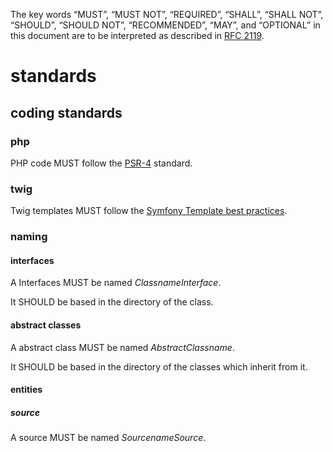 The key words “MUST”, “MUST NOT”, “REQUIRED”, “SHALL”, “SHALL NOT”, “SHOULD”,
“SHOULD NOT”, “RECOMMENDED”, “MAY”, and “OPTIONAL” in this document are to be
interpreted as described in [RFC 2119](https://tools.ietf.org/html/rfc2119).

# standards

## coding standards

### php
PHP code MUST follow the [PSR-4](https://www.php-fig.org/psr/psr-4/) standard.

### twig
Twig templates MUST follow the [Symfony Template best practices](https://symfony.com/doc/current/best_practices/templates.html).

### naming

#### interfaces

A Interfaces MUST be named *ClassnameInterface*.

It SHOULD be based in the directory of the class.

#### abstract classes

A abstract class MUST be named *AbstractClassname*.

It SHOULD be based in the directory of the classes which inherit from it.

#### entities

##### source

A source MUST be named *SourcenameSource*.
